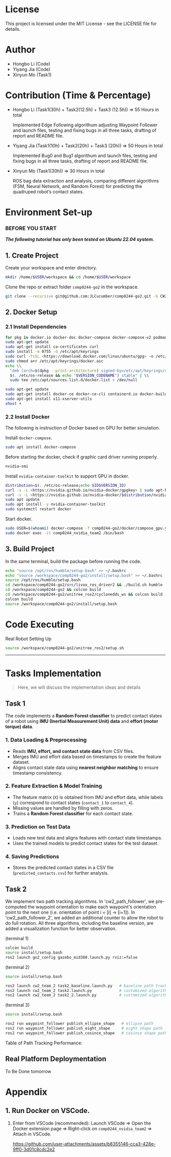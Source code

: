 # License

This project is licensed under the MIT License - see the LICENSE file for details.

# Author

- Hongbo Li (Code)
- Yiyang Jia (Code)
- Xinyun Mo (Task1)

# Contribution  (Time & Percentage)

- Hongbo Li (Task1(30h) + Task2(12.5h) + Task3 (12.5h)) => 55 Hours in total

  Implemented Edge Following algorithum adjusting Waypoint Follower and launch files, testing and fixing bugs in all three tasks, drafting of report and README file.  

- Yiyang Jia  (Task1(10h) + Task2(20h) + Task3 (20h)) => 50 Hours in total

  Implemented Bug0 and Bug1 algorithum and launch files, testing and fixing bugs in all three tasks, drafting of report and README file.

- Xinyun Mo  (Task1(30h)) => 30 Hours in total

  ROS bag data extraction and analysis, comparing different algorithms (FSM, Neural Network, and Random Forest) for predicting the quadruped robot’s contact states.

# Environment Set-up

### BEFORE YOU START

***The following tutorial has only been tested on Ubuntu 22.04 system.***

## 1. Create Project

Create your workspace and enter directory.

```bash
mkdir /home/$USER/workspace && cd /home/$USER/workspace

```

Clone the repo or extract folder `comp0244-go2` in the workspace. 

```bash
git clone --recursive git@github.com:JLCucumber/comp0244-go2.git -b CW2

```

## 2. Docker Setup

### 2.1 Install Dependencies

```bash
for pkg in docker.io docker-doc docker-compose docker-compose-v2 podman-docker containerd runc; do sudo apt-get remove $pkg; done
sudo apt-get update
sudo apt-get install ca-certificates curl
sudo install -m 0755 -d /etc/apt/keyrings
sudo curl -fsSL <https://download.docker.com/linux/ubuntu/gpg> -o /etc/apt/keyrings/docker.asc
sudo chmod a+r /etc/apt/keyrings/docker.asc
echo \\
  "deb [arch=$(dpkg --print-architecture) signed-by=/etc/apt/keyrings/docker.asc] <https://download.docker.com/linux/ubuntu> \\
  $(. /etc/os-release && echo "$VERSION_CODENAME") stable" | \\
  sudo tee /etc/apt/sources.list.d/docker.list > /dev/null

sudo apt-get update
sudo apt-get install docker-ce docker-ce-cli containerd.io docker-buildx-plugin docker-compose-plugin
sudo apt-get install x11-xserver-utils
xhost +
```

### 2.2 Install Docker

The following is instruction of Docker based on GPU for better simulation.


Install `docker-compose`.

```bash
sudo apt install docker-compose
```

Before starting the docker, check if graphic card driver running properly.

```bash
nvidia-smi
```

Install `nvidia-container-toolkit` to support GPU in docker.

```bash
distribution=$(. /etc/os-release;echo $ID$VERSION_ID)
curl -s -L <https://nvidia.github.io/nvidia-docker/gpgkey> | sudo apt-key add -
curl -s -L <https://nvidia.github.io/nvidia-docker/$distribution/nvidia-docker.list> | sudo tee /etc/apt/sources.list.d/nvidia-docker.list
sudo apt update
sudo apt install -y nvidia-container-toolkit
sudo systemctl restart docker
```

Start docker.

```bash
sudo USER=$(whoami) docker-compose -f comp0244-go2/docker/compose_gpu.yml up -d
sudo docker exec -it comp0244_nvidia_team2 /bin/bash
```

## 3. Build Project

In the same terminal, build the package before running the code.

```bash
echo "source /opt/ros/humble/setup.bash" >> ~/.bashrc
echo "source /workspace/comp0244-go2/install/setup.bash" >> ~/.bashrc
source /opt/ros/humble/setup.bash
cd /workspace/comp0244-go2/src/livox_ros_driver2 && ./build.sh humble
cd /workspace/comp0244-go2 && colcon build
cd /workspace/comp0244-go2/unitree_ros2/cyclonedds_ws && colcon build --packages-select cyclonedds
colcon build
source /workspace/comp0244-go2/install/setup.bash
```



# Code Executing
Real Robot Setting Up
```bash
source /workspace/comp0244-go2/unitree_ros2/setup.sh
```


---

# Tasks Implementation

> Here, we will discuss the implementation ideas and details

## Task 1

The code implements a **Random Forest classifier** to predict contact states of a robot using **IMU (Inertial Measurement Unit) data** and **effort (motor torque) data**.  

### 1. Data Loading & Preprocessing  
- Reads **IMU, effort, and contact state data** from CSV files.  
- Merges IMU and effort data based on timestamps to create the feature dataset.  
- Aligns contact state data using **nearest neighbor matching** to ensure timestamp consistency.  

### 2. Feature Extraction & Model Training  
- The feature matrix (`X`) is obtained from IMU and effort data, while labels (`y`) correspond to contact states (`contact_1` to `contact_4`).  
- Missing values are handled by filling with zeros.  
- Trains a **Random Forest classifier** for each contact state.  

### 3. Prediction on Test Data  
- Loads new test data and aligns features with contact state timestamps.  
- Uses the trained models to predict contact states for the test dataset.  

### 4. Saving Predictions  
- Stores the predicted contact states in a CSV file (`predicted_contacts.csv`) for further analysis.  


## Task 2

We implement two path tracking algorithms. In 'cw2_path_follower', we pre-computed the waypoint orientation to make each waypoint's orientation point to the next one (i.e. orientation of point i = [i] -> [i+1]). In 'cw2_path_follower_2', we added an additional counter to allow the robot to do full rotation. All three algorithms, including the baseline version, are added a visualization function for better observation. 


(terminal 1) 
```bash
colcon build
source install/setup.bash
ros2 launch go2_config gazebo_mid360.launch.py rviz:=false
```

(terminal 2)
```bash
source install/setup.bash

ros2 launch cw2_team_2 task2_baseline.launch.py   # baseline path tracking algorithm
ros2 launch cw2_team_2 task2.launch.py            # customized algorithm 1
ros2 launch cw2_team_2 task2_2.launch.py          # customized algorithm 2
```

(terminal 3)
```bash
source install/setup.bash

ros2 run waypoint_follower publish_ellipse_shape   # ellipse path
ros2 run waypoint_follower publish_eight_shape     # eight shape path
ros2 run waypoint_follower publish_cosince_shape   # cosince shape path
```

Table of Path Tracking Performance:



## Real Platform Deploymentation

To Be Done tomorrow

# Appendix

## 1. Run Docker on VSCode.

1. Enter from VSCode (recommended):
Launch VSCode ⇒ Open the Docker extension page ⇒ Right-click on `comp0244_nvidia_team2` ⇒ Attach in VSCode.
    
    https://github.com/user-attachments/assets/b8355146-cca3-428e-9ff0-3d01c8cdc2e2
    